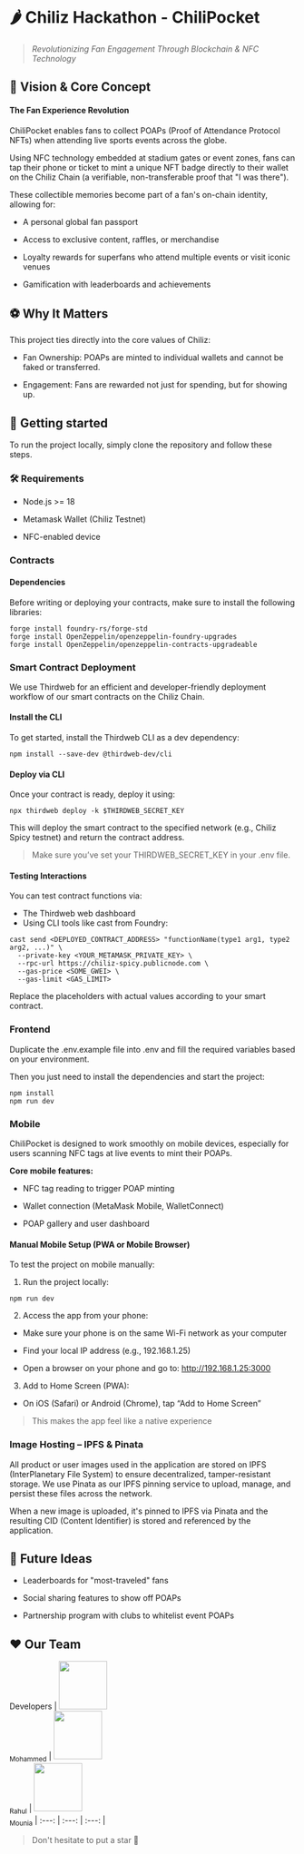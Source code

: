 # 🌶️ Chiliz Hackathon - ChiliPocket

> _Revolutionizing Fan Engagement Through Blockchain & NFC Technology_

## 🎯 Vision & Core Concept
#### The Fan Experience Revolution
ChiliPocket enables fans to collect POAPs (Proof of Attendance Protocol NFTs) when attending live sports events across the globe.

Using NFC technology embedded at stadium gates or event zones, fans can tap their phone or ticket to mint a unique NFT badge directly to their wallet on the Chiliz Chain (a verifiable, non-transferable proof that "I was there").

These collectible memories become part of a fan's on-chain identity, allowing for:

- A personal global fan passport

- Access to exclusive content, raffles, or merchandise

- Loyalty rewards for superfans who attend multiple events or visit iconic venues

- Gamification with leaderboards and achievements

## ⚽ Why It Matters

This project ties directly into the core values of Chiliz:

- Fan Ownership: POAPs are minted to individual wallets and cannot be faked or transferred.

- Engagement: Fans are rewarded not just for spending, but for showing up.


## 🚀 Getting started
To run the project locally, simply clone the repository and follow these steps.

### 🛠 Requirements
- Node.js >= 18

- Metamask Wallet (Chiliz Testnet)

- NFC-enabled device

### Contracts 
#### Dependencies

Before writing or deploying your contracts, make sure to install the following libraries:

```
forge install foundry-rs/forge-std
forge install OpenZeppelin/openzeppelin-foundry-upgrades
forge install OpenZeppelin/openzeppelin-contracts-upgradeable
```

### Smart Contract Deployment
We use Thirdweb for an efficient and developer-friendly deployment workflow of our smart contracts on the Chiliz Chain.

#### Install the CLI
To get started, install the Thirdweb CLI as a dev dependency:

```
npm install --save-dev @thirdweb-dev/cli
```

#### Deploy via CLI
Once your contract is ready, deploy it using:

```
npx thirdweb deploy -k $THIRDWEB_SECRET_KEY
```

This will deploy the smart contract to the specified network (e.g., Chiliz Spicy testnet) and return the contract address.

> Make sure you’ve set your THIRDWEB_SECRET_KEY in your .env file.

#### Testing Interactions

You can test contract functions via:
- The Thirdweb web dashboard
- Using CLI tools like cast from Foundry:

```
cast send <DEPLOYED_CONTRACT_ADDRESS> "functionName(type1 arg1, type2 arg2, ...)" \
  --private-key <YOUR_METAMASK_PRIVATE_KEY> \
  --rpc-url https://chiliz-spicy.publicnode.com \
  --gas-price <SOME_GWEI> \
  --gas-limit <GAS_LIMIT>
```

Replace the placeholders with actual values according to your smart contract.

### Frontend

Duplicate the .env.example file into .env and fill the required variables based on your environment.

Then you just need to install the dependencies and start the project:

```
npm install
npm run dev
```

### Mobile

ChiliPocket is designed to work smoothly on mobile devices, especially for users scanning NFC tags at live events to mint their POAPs.

**Core mobile features:**

- NFC tag reading to trigger POAP minting

- Wallet connection (MetaMask Mobile, WalletConnect)

- POAP gallery and user dashboard

#### Manual Mobile Setup (PWA or Mobile Browser)

To test the project on mobile manually:

1. Run the project locally:

```
npm run dev
```

2. Access the app from your phone:

- Make sure your phone is on the same Wi-Fi network as your computer

- Find your local IP address (e.g., 192.168.1.25)

- Open a browser on your phone and go to:
http://192.168.1.25:3000

3. Add to Home Screen (PWA):

- On iOS (Safari) or Android (Chrome), tap “Add to Home Screen”

> This makes the app feel like a native experience

### Image Hosting – IPFS & Pinata

All product or user images used in the application are stored on IPFS (InterPlanetary File System) to ensure decentralized, tamper-resistant storage.
We use Pinata as our IPFS pinning service to upload, manage, and persist these files across the network.

When a new image is uploaded, it's pinned to IPFS via Pinata and the resulting CID (Content Identifier) is stored and referenced by the application.

## 📣 Future Ideas

- Leaderboards for "most-traveled" fans

- Social sharing features to show off POAPs

- Partnership program with clubs to whitelist event POAPs

## ❤️ Our Team 

Developers
| [<img src="https://github.com/Molaryy.png?size=85" width=85><br><sub>Mohammed</sub>](https://github.com/Molaryy) | [<img src="https://github.com/RahulCHANDER25.png?size=85" width=85><br><sub>Rahul</sub>](https://github.com/RahulCHANDER25) | [<img src="https://github.com/moonia.png?size=85" width=85><br><sub>Mounia</sub>](https://github.com/moonia)
| :---: | :---: | :---: |

> Don't hesitate to put a star 🌟
